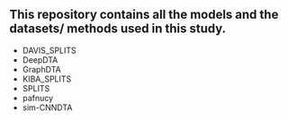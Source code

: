 ## This repository contains all the models and the datasets/ methods used in this study.
* DAVIS_SPLITS
* DeepDTA
* GraphDTA
* KIBA_SPLITS
* SPLITS
* pafnucy
* sim-CNNDTA
